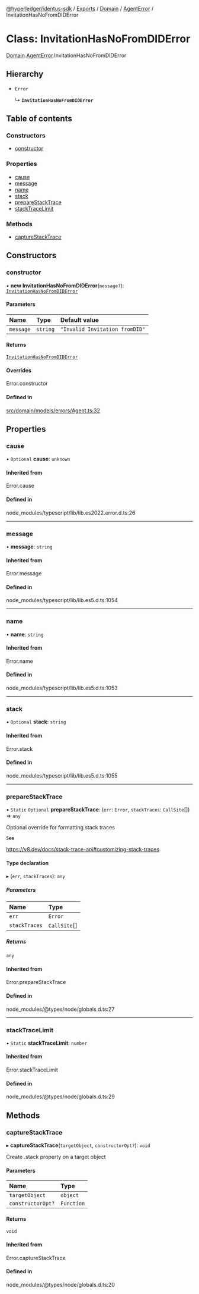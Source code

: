[@hyperledger/identus-sdk](../README.md) / [Exports](../modules.md) / [Domain](../modules/Domain.md) / [AgentError](../modules/Domain.AgentError.md) / InvitationHasNoFromDIDError

# Class: InvitationHasNoFromDIDError

[Domain](../modules/Domain.md).[AgentError](../modules/Domain.AgentError.md).InvitationHasNoFromDIDError

## Hierarchy

- `Error`

  ↳ **`InvitationHasNoFromDIDError`**

## Table of contents

### Constructors

- [constructor](Domain.AgentError.InvitationHasNoFromDIDError.md#constructor)

### Properties

- [cause](Domain.AgentError.InvitationHasNoFromDIDError.md#cause)
- [message](Domain.AgentError.InvitationHasNoFromDIDError.md#message)
- [name](Domain.AgentError.InvitationHasNoFromDIDError.md#name)
- [stack](Domain.AgentError.InvitationHasNoFromDIDError.md#stack)
- [prepareStackTrace](Domain.AgentError.InvitationHasNoFromDIDError.md#preparestacktrace)
- [stackTraceLimit](Domain.AgentError.InvitationHasNoFromDIDError.md#stacktracelimit)

### Methods

- [captureStackTrace](Domain.AgentError.InvitationHasNoFromDIDError.md#capturestacktrace)

## Constructors

### constructor

• **new InvitationHasNoFromDIDError**(`message?`): [`InvitationHasNoFromDIDError`](Domain.AgentError.InvitationHasNoFromDIDError.md)

#### Parameters

| Name | Type | Default value |
| :------ | :------ | :------ |
| `message` | `string` | `"Invalid Invitation fromDID"` |

#### Returns

[`InvitationHasNoFromDIDError`](Domain.AgentError.InvitationHasNoFromDIDError.md)

#### Overrides

Error.constructor

#### Defined in

[src/domain/models/errors/Agent.ts:32](https://github.com/hyperledger-identus/sdk-ts/blob/ccc9c0ac7bbfa014ad60ef1b5e244665d7b8ffc1/src/domain/models/errors/Agent.ts#L32)

## Properties

### cause

• `Optional` **cause**: `unknown`

#### Inherited from

Error.cause

#### Defined in

node_modules/typescript/lib/lib.es2022.error.d.ts:26

___

### message

• **message**: `string`

#### Inherited from

Error.message

#### Defined in

node_modules/typescript/lib/lib.es5.d.ts:1054

___

### name

• **name**: `string`

#### Inherited from

Error.name

#### Defined in

node_modules/typescript/lib/lib.es5.d.ts:1053

___

### stack

• `Optional` **stack**: `string`

#### Inherited from

Error.stack

#### Defined in

node_modules/typescript/lib/lib.es5.d.ts:1055

___

### prepareStackTrace

▪ `Static` `Optional` **prepareStackTrace**: (`err`: `Error`, `stackTraces`: `CallSite`[]) => `any`

Optional override for formatting stack traces

**`See`**

https://v8.dev/docs/stack-trace-api#customizing-stack-traces

#### Type declaration

▸ (`err`, `stackTraces`): `any`

##### Parameters

| Name | Type |
| :------ | :------ |
| `err` | `Error` |
| `stackTraces` | `CallSite`[] |

##### Returns

`any`

#### Inherited from

Error.prepareStackTrace

#### Defined in

node_modules/@types/node/globals.d.ts:27

___

### stackTraceLimit

▪ `Static` **stackTraceLimit**: `number`

#### Inherited from

Error.stackTraceLimit

#### Defined in

node_modules/@types/node/globals.d.ts:29

## Methods

### captureStackTrace

▸ **captureStackTrace**(`targetObject`, `constructorOpt?`): `void`

Create .stack property on a target object

#### Parameters

| Name | Type |
| :------ | :------ |
| `targetObject` | `object` |
| `constructorOpt?` | `Function` |

#### Returns

`void`

#### Inherited from

Error.captureStackTrace

#### Defined in

node_modules/@types/node/globals.d.ts:20
